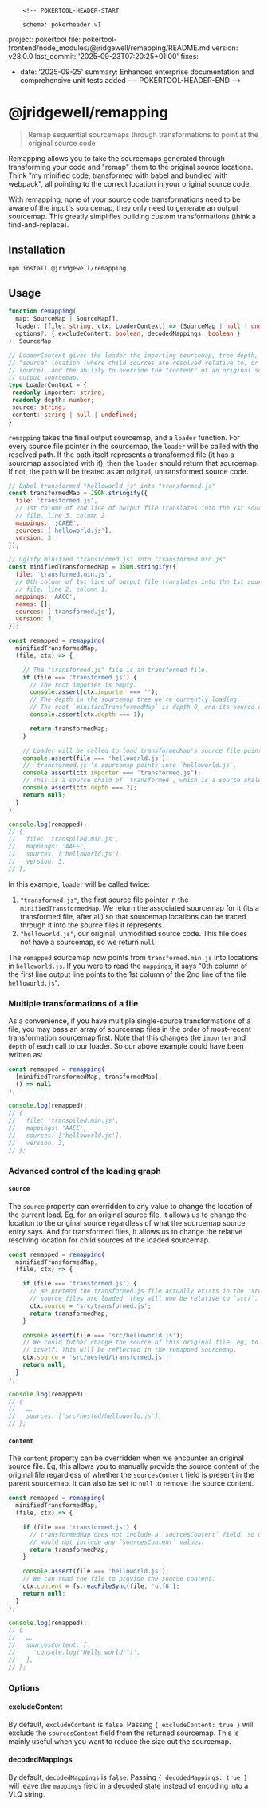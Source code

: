         <!-- POKERTOOL-HEADER-START
        ---
        schema: pokerheader.v1
project: pokertool
file: pokertool-frontend/node_modules/@jridgewell/remapping/README.md
version: v28.0.0
last_commit: '2025-09-23T07:20:25+01:00'
fixes:
- date: '2025-09-25'
  summary: Enhanced enterprise documentation and comprehensive unit tests added
        ---
        POKERTOOL-HEADER-END -->
# @jridgewell/remapping

> Remap sequential sourcemaps through transformations to point at the original source code

Remapping allows you to take the sourcemaps generated through transforming your code and "remap"
them to the original source locations. Think "my minified code, transformed with babel and bundled
with webpack", all pointing to the correct location in your original source code.

With remapping, none of your source code transformations need to be aware of the input's sourcemap,
they only need to generate an output sourcemap. This greatly simplifies building custom
transformations (think a find-and-replace).

## Installation

```sh
npm install @jridgewell/remapping
```

## Usage

```typescript
function remapping(
  map: SourceMap | SourceMap[],
  loader: (file: string, ctx: LoaderContext) => (SourceMap | null | undefined),
  options?: { excludeContent: boolean, decodedMappings: boolean }
): SourceMap;

// LoaderContext gives the loader the importing sourcemap, tree depth, the ability to override the
// "source" location (where child sources are resolved relative to, or the location of original
// source), and the ability to override the "content" of an original source for inclusion in the
// output sourcemap.
type LoaderContext = {
 readonly importer: string;
 readonly depth: number;
 source: string;
 content: string | null | undefined;
}
```

`remapping` takes the final output sourcemap, and a `loader` function. For every source file pointer
in the sourcemap, the `loader` will be called with the resolved path. If the path itself represents
a transformed file (it has a sourcmap associated with it), then the `loader` should return that
sourcemap. If not, the path will be treated as an original, untransformed source code.

```js
// Babel transformed "helloworld.js" into "transformed.js"
const transformedMap = JSON.stringify({
  file: 'transformed.js',
  // 1st column of 2nd line of output file translates into the 1st source
  // file, line 3, column 2
  mappings: ';CAEE',
  sources: ['helloworld.js'],
  version: 3,
});

// Uglify minified "transformed.js" into "transformed.min.js"
const minifiedTransformedMap = JSON.stringify({
  file: 'transformed.min.js',
  // 0th column of 1st line of output file translates into the 1st source
  // file, line 2, column 1.
  mappings: 'AACC',
  names: [],
  sources: ['transformed.js'],
  version: 3,
});

const remapped = remapping(
  minifiedTransformedMap,
  (file, ctx) => {

    // The "transformed.js" file is an transformed file.
    if (file === 'transformed.js') {
      // The root importer is empty.
      console.assert(ctx.importer === '');
      // The depth in the sourcemap tree we're currently loading.
      // The root `minifiedTransformedMap` is depth 0, and its source children are depth 1, etc.
      console.assert(ctx.depth === 1);

      return transformedMap;
    }

    // Loader will be called to load transformedMap's source file pointers as well.
    console.assert(file === 'helloworld.js');
    // `transformed.js`'s sourcemap points into `helloworld.js`.
    console.assert(ctx.importer === 'transformed.js');
    // This is a source child of `transformed`, which is a source child of `minifiedTransformedMap`.
    console.assert(ctx.depth === 2);
    return null;
  }
);

console.log(remapped);
// {
//   file: 'transpiled.min.js',
//   mappings: 'AAEE',
//   sources: ['helloworld.js'],
//   version: 3,
// };
```

In this example, `loader` will be called twice:

1. `"transformed.js"`, the first source file pointer in the `minifiedTransformedMap`. We return the
   associated sourcemap for it (its a transformed file, after all) so that sourcemap locations can
   be traced through it into the source files it represents.
2. `"helloworld.js"`, our original, unmodified source code. This file does not have a sourcemap, so
   we return `null`.

The `remapped` sourcemap now points from `transformed.min.js` into locations in `helloworld.js`. If
you were to read the `mappings`, it says "0th column of the first line output line points to the 1st
column of the 2nd line of the file `helloworld.js`".

### Multiple transformations of a file

As a convenience, if you have multiple single-source transformations of a file, you may pass an
array of sourcemap files in the order of most-recent transformation sourcemap first. Note that this
changes the `importer` and `depth` of each call to our loader. So our above example could have been
written as:

```js
const remapped = remapping(
  [minifiedTransformedMap, transformedMap],
  () => null
);

console.log(remapped);
// {
//   file: 'transpiled.min.js',
//   mappings: 'AAEE',
//   sources: ['helloworld.js'],
//   version: 3,
// };
```

### Advanced control of the loading graph

#### `source`

The `source` property can overridden to any value to change the location of the current load. Eg,
for an original source file, it allows us to change the location to the original source regardless
of what the sourcemap source entry says. And for transformed files, it allows us to change the
relative resolving location for child sources of the loaded sourcemap.

```js
const remapped = remapping(
  minifiedTransformedMap,
  (file, ctx) => {

    if (file === 'transformed.js') {
      // We pretend the transformed.js file actually exists in the 'src/' directory. When the nested
      // source files are loaded, they will now be relative to `src/`.
      ctx.source = 'src/transformed.js';
      return transformedMap;
    }

    console.assert(file === 'src/helloworld.js');
    // We could futher change the source of this original file, eg, to be inside a nested directory
    // itself. This will be reflected in the remapped sourcemap.
    ctx.source = 'src/nested/transformed.js';
    return null;
  }
);

console.log(remapped);
// {
//   …,
//   sources: ['src/nested/helloworld.js'],
// };
```


#### `content`

The `content` property can be overridden when we encounter an original source file. Eg, this allows
you to manually provide the source content of the original file regardless of whether the
`sourcesContent` field is present in the parent sourcemap. It can also be set to `null` to remove
the source content.

```js
const remapped = remapping(
  minifiedTransformedMap,
  (file, ctx) => {

    if (file === 'transformed.js') {
      // transformedMap does not include a `sourcesContent` field, so usually the remapped sourcemap
      // would not include any `sourcesContent` values.
      return transformedMap;
    }

    console.assert(file === 'helloworld.js');
    // We can read the file to provide the source content.
    ctx.content = fs.readFileSync(file, 'utf8');
    return null;
  }
);

console.log(remapped);
// {
//   …,
//   sourcesContent: [
//     'console.log("Hello world!")',
//   ],
// };
```

### Options

#### excludeContent

By default, `excludeContent` is `false`. Passing `{ excludeContent: true }` will exclude the
`sourcesContent` field from the returned sourcemap. This is mainly useful when you want to reduce
the size out the sourcemap.

#### decodedMappings

By default, `decodedMappings` is `false`. Passing `{ decodedMappings: true }` will leave the
`mappings` field in a [decoded state](https://github.com/rich-harris/sourcemap-codec) instead of
encoding into a VLQ string.
